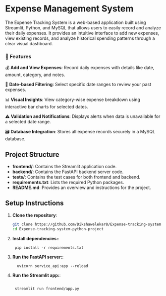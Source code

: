 # Expense Management System

The Expense Tracking System is a web-based application built using Streamlit, Python, and MySQL that allows users to easily record and analyze their daily expenses.
It provides an intuitive interface to add new expenses, view existing records, and analyze historical spending patterns through a clear visual dashboard.

### 🚀 **Features**

💰 **Add and View Expenses**:
Record daily expenses with details like date, amount, category, and notes.

📅 **Date-based Filtering**:
Select specific date ranges to review your past expenses.

📊 **Visual Insights**:
View category-wise expense breakdown using interactive bar charts for selected dates.

⚠️ **Validation and Notifications**:
Displays alerts when data is unavailable for a selected date range.

🗃️ **Database Integration**:
Stores all expense records securely in a MySQL database.
## Project Structure

- **frontend/**: Contains the Streamlit application code.
- **backend/**: Contains the FastAPI backend server code.
- **tests/**: Contains the test cases for both frontend and backend.
- **requirements.txt**: Lists the required Python packages.
- **README.md**: Provides an overview and instructions for the project.


## Setup Instructions

1. **Clone the repository**:
   ```bash
   git clone https://github.com/Dikshawelekar8/Expense-tracking-system-python-project.git
   cd Expense-tracking-system-python-project

   ```
1. **Install dependencies:**:   
   ```commandline
    pip install -r requirements.txt
   ```
1. **Run the FastAPI server:**:   
   ```commandline
     uvicorn service_api:app --reload
   ```
1. **Run the Streamlit app:**:   
   ```commandline

    streamlit run frontend/app.py
